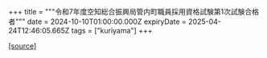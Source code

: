 +++
title = """令和7年度空知総合振興局管内町職員採用資格試験第1次試験合格者"""
date = 2024-10-10T01:00:00.000Z
expiryDate = 2025-04-24T12:46:05.665Z
tags = ["kuriyama"]
+++


[[source]](https://www.town.kuriyama.hokkaido.jp/site/saiyou/29107.html)

